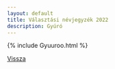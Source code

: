 ```yaml
---
layout: default
title: Választási névjegyzék 2022
description: Gyúró
---
```


{% include Gyuuroo.html %}

[Vissza](./)